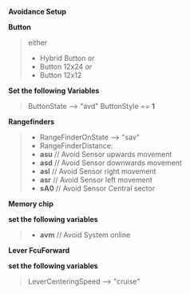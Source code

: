 **Avoidance Setup**

**Button**
> either
> - Hybrid Button *or*
> - Button 12x24 *or*
> - Button 12x12

**Set the following Variables**
> ButtonState --> "avd"
> ButtonStyle == **1**

**Rangefinders**
> - RangeFinderOnState --> "sav"
> - RangeFinderDistance:
> - **asu** // Avoid Sensor upwards movement
> - **asd** // Avoid Sensor downwards movement
> - **asl** // Avoid Sensor right movement
> - **asr** // Avoid Sensor left movement
> - **sA0** // Avoid Sensor Central sector

**Memory chip**

**set the following variables**
> - **avm** // Avoid System online

**Lever FcuForward**

**set the following variables**
> LeverCenteringSpeed --> "cruise"
